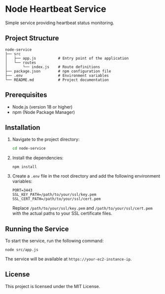 # Node Heartbeat Service

Simple service providing heartbeat status monitoring.

## Project Structure

```
node-service
├── src
│   ├── app.js          # Entry point of the application
│   └── routes
│       └── index.js    # Route definitions
├── package.json        # npm configuration file
├── .env                # Environment variables
└── README.md           # Project documentation
```

## Prerequisites

- Node.js (version 18 or higher)
- npm (Node Package Manager)

## Installation

1. Navigate to the project directory:

   ```bash
   cd node-service
   ```

2. Install the dependencies:

   ```
   npm install
   ```

3. Create a `.env` file in the root directory and add the following environment variables:

   ```
   PORT=3443
   SSL_KEY_PATH=/path/to/your/ssl/key.pem
   SSL_CERT_PATH=/path/to/your/ssl/cert.pem
   ```

   Replace `/path/to/your/ssl/key.pem` and `/path/to/your/ssl/cert.pem` with the actual paths to your SSL certificate files.

## Running the Service

To start the service, run the following command:

```
node src/app.js
```

The service will be available at `https://your-ec2-instance-ip`.

## License

This project is licensed under the MIT License.